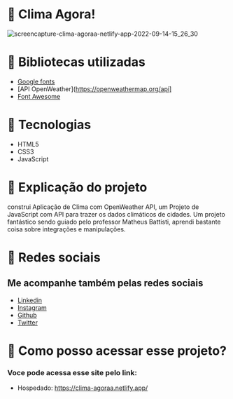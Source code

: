 
# 📍 Clima Agora!
![screencapture-clima-agoraa-netlify-app-2022-09-14-15_26_30](https://user-images.githubusercontent.com/102835801/190233666-cbed7ea5-db19-44f5-8c63-0b3c24adf3d7.png)

# 📍 Bibliotecas utilizadas
- [Google fonts](https://fonts.google.com/)
- [API OpenWeather](https://openweathermap.org/api]
- [Font Awesome](https://cdnjs.cloudflare.com/ajax/libs/font-awesome/6.1.2/css/all.min.css)
 
# 📍 Tecnologias 
- HTML5
- CSS3
- JavaScript

# 📍 Explicação do projeto
construi Aplicação de Clima com OpenWeather API, um Projeto de JavaScript com API para trazer os dados climáticos de cidades. Um projeto fantástico sendo guiado pelo professor Matheus Battisti, aprendi bastante coisa sobre integrações e manipulações. 
 
# 📍 Redes sociais 
 ## Me acompanhe também pelas redes sociais
 - [Linkedin](https://www.linkedin.com/in/rauane-lima-129b14237/)
 - [Instagram](https://instagram.com/rauanee._?igshid=YmMyMTA2M2Y=)
 - [Github](https://github.com/lRauane)
 - [Twitter](https://twitter.com/lrauanee?t=f0EIiXWfSEZ7ScncQYauHA&s=09)

# 📍 Como posso acessar esse projeto?
### Voce pode acessa esse site pelo link:

- Hospedado: https://clima-agoraa.netlify.app/
